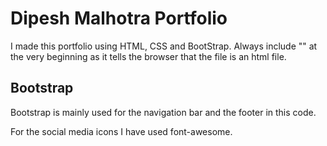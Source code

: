 # Dipesh Malhotra Portfolio
I made this portfolio using HTML, CSS and BootStrap. 
Always include "<!doctype html>" at the very beginning as it tells the browser that the file is an html file.


## Bootstrap ##

Bootstrap is mainly used for the navigation bar and the footer in this code.



For the social media icons I have used font-awesome.
